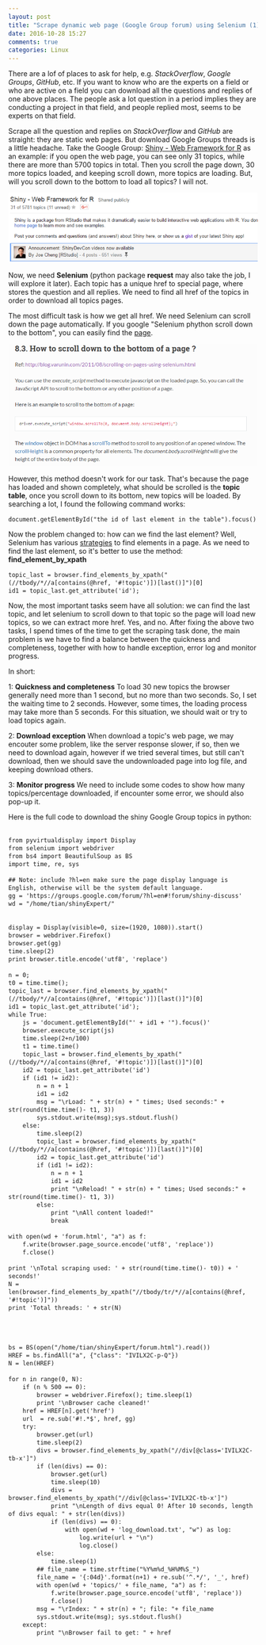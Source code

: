 ```yaml
---
layout: post
title: "Scrape dynamic web page (Google Group forum) using Selenium (1)"
date: 2016-10-28 15:27
comments: true
categories: Linux
---
```



There are a lof of places to ask for help, e.g. *StackOverflow*, *Google Groups*, *GitHub*, etc. If you want to know who are the experts on a field or who are active on a field you can download all the questions and replies of one above places. The people ask a lot question in a period implies they are conducting a project in that field, and people replied most, seems to be experts on that field. 

Scrape all the question and replies on *StackOverflow* and *GitHub* are straight: they are static web pages. But download Google Groups threads is a little headache. Take the Google Group: [Shiny - Web Framework for R](https://groups.google.com/forum/#!forum/shiny-discuss) as an example: if you open the web page, you can see only 31 topics, while there are more than 5700 topics in total. Then you scroll the page down, 30 more topics loaded, and keeping scroll down, more topics are loading. But, will you scroll down to the bottom to load all topics? I will not. 

![]( /images/selenium/ggroup-shiny.png)

Now, we need **Selenium** (python package **request** may also take the job, I will explore it later). Each topic has a unique href to special page, where stores the question and all replies.  We need to find all href of the topics in order to download all topics pages. 


The most difficult task is how we get all href. We need Selenium can scroll down the page automatically. If you google "Selenium phython scroll down to the bottom", you can easily find the [page](http://selenium-python.readthedocs.io/faq.html#how-to-scroll-down-to-the-bottom-of-a-page). 

![]( /images/selenium/selenium-scroll-down.png)


However, this method doesn't work for our task. That's because the page has loaded and shown completely, what should be scrolled is the **topic table**, once you scroll down to its bottom, new topics will be loaded. By searching a lot, I found the following command works: 

~~~~
document.getElementById("the id of last element in the table").focus()
~~~~


Now the problem changed to: how can we find the last element? Well, Selenium has various [strategies](http://selenium-python.readthedocs.io/locating-elements.html) to find elements in a page. As we need to find the last element, so it's better to use the method: **find_element_by_xpath**


~~~~
topic_last = browser.find_elements_by_xpath("(//tbody/*//a[contains(@href, '#!topic')])[last()]")[0]
id1 = topic_last.get_attribute('id'); 
~~~~

Now, the most important tasks seem have all solution: we can find the last topic, and let selenium to scroll down to that topic so the page will load new topics, so we can extract more href. Yes, and no. After fixing the above two tasks, I spend times of the time to get the scraping task done, the main problem is we have to find a balance between the quickness and completeness, together with how to handle exception, error log and monitor progress. 

In short:

1: **Quickness and completeness** To load 30 new topics the browser generally need more than 1 second, but no more than two seconds. So, I set the waiting time to 2 seconds. However, some times, the loading process may take more than 5 seconds. For this situation, we should wait or try to load topics again. 

2: **Download exception** When download a topic's web page, we may encouter some problem, like the server response slower, if so, then we need to download again, however if we tried several times, but still can't download, then we should save the undownloaded page into log file, and keeping download others. 

3: **Monitor progress** We need to include some codes to show how many topics/percentage downloaded, if encounter some error, we should also pop-up it. 


Here is the full code to download the shiny Google Group topics in python: 

~~~~

from pyvirtualdisplay import Display
from selenium import webdriver
from bs4 import BeautifulSoup as BS
import time, re, sys

## Note: include ?hl=en make sure the page display language is English, otherwise will be the system default language.
gg = 'https://groups.google.com/forum/?hl=en#!forum/shiny-discuss'
wd = "/home/tian/shinyExpert/"


display = Display(visible=0, size=(1920, 1080)).start()
browser = webdriver.Firefox()
browser.get(gg)
time.sleep(2)
print browser.title.encode('utf8', 'replace')

n = 0;
t0 = time.time(); 
topic_last = browser.find_elements_by_xpath("(//tbody/*//a[contains(@href, '#!topic')])[last()]")[0]
id1 = topic_last.get_attribute('id'); 
while True: 
    js = 'document.getElementById("' + id1 + '").focus()'
    browser.execute_script(js)
    time.sleep(2+n/100)
    t1 = time.time()
    topic_last = browser.find_elements_by_xpath("(//tbody/*//a[contains(@href, '#!topic')])[last()]")[0]
    id2 = topic_last.get_attribute('id')
    if (id1 != id2):
        n = n + 1
        id1 = id2
        msg = "\rLoad: " + str(n) + " times; Used seconds:" + str(round(time.time()- t1, 3))
        sys.stdout.write(msg);sys.stdout.flush()         
    else:
        time.sleep(2)
        topic_last = browser.find_elements_by_xpath("(//tbody/*//a[contains(@href, '#!topic')])[last()]")[0]
        id2 = topic_last.get_attribute('id')
        if (id1 != id2):
            n = n + 1
            id1 = id2
            print "\nReload! " + str(n) + " times; Used seconds:" + str(round(time.time()- t1, 3))         
        else:
            print "\nAll content loaded!"
            break

with open(wd + 'forum.html', "a") as f:
    f.write(browser.page_source.encode('utf8', 'replace'))
    f.close()

print '\nTotal scraping used: ' + str(round(time.time()- t0)) + ' seconds!'
N = len(browser.find_elements_by_xpath("//tbody/tr/*//a[contains(@href, '#!topic')]"))
print 'Total threads: ' + str(N)




bs = BS(open("/home/tian/shinyExpert/forum.html").read())                                                                 
HREF = bs.findAll("a", {"class": "IVILX2C-p-Q"}) 
N = len(HREF) 
                                                    
for n in range(0, N):
    if (n % 500 == 0):
        browser = webdriver.Firefox(); time.sleep(1)
        print '\nBrowser cache cleaned!'
    href = HREF[n].get('href')
    url  = re.sub('#!.*$', href, gg)      
    try:                                                                                                
        browser.get(url)                                                        
        time.sleep(2) 
        divs = browser.find_elements_by_xpath("//div[@class='IVILX2C-tb-x']")         
        if (len(divs) == 0):
            browser.get(url)
            time.sleep(10)
            divs = browser.find_elements_by_xpath("//div[@class='IVILX2C-tb-x']")
            print "\nLength of divs equal 0! After 10 seconds, length of divs equal: " + str(len(divs))
            if (len(divs) == 0):
                with open(wd + 'log_download.txt', "w") as log:
                    log.write(url + "\n")
                    log.close()
        else:
            time.sleep(1)
        ## file_name = time.strftime("%Y%m%d_%H%M%S_")
        file_name = '{:04d}'.format(n+1) + re.sub('^.*/', '_', href)
        with open(wd + 'topics/' + file_name, "a") as f:
            f.write(browser.page_source.encode('utf8', 'replace'))
            f.close()
        msg = "\rIndex: " + str(n) + "; file: "+ file_name
        sys.stdout.write(msg); sys.stdout.flush()     
    except:
        print "\nBrowser fail to get: " + href


~~~~










